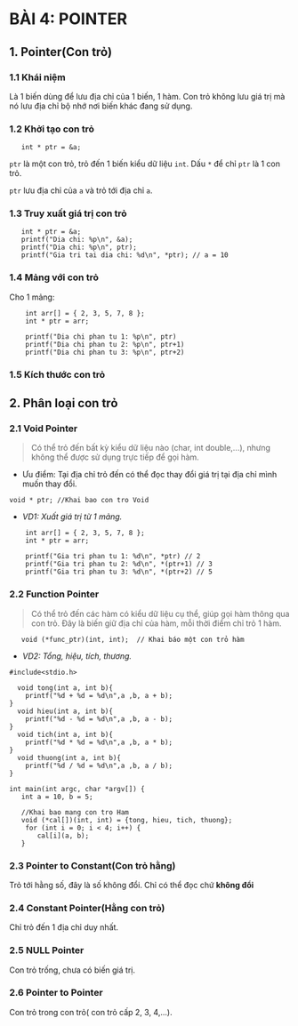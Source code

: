 # BÀI 4: POINTER

## 1. Pointer(Con trỏ)

### 1.1 Khái niệm
   Là 1 biến dùng để lưu địa chỉ của 1 biến, 1 hàm. Con trỏ không lưu giá trị mà nó lưu địa chỉ bộ nhớ nơi biến khác đang sử dụng.

### 1.2 Khởi tạo con trỏ

```int a = 10;
   int * ptr = &a;  
```
   `ptr` là một con trỏ, trỏ đến 1 biến kiểu dữ liệu `int`. Dấu `*` để chỉ `ptr` là 1 con trỏ.
   
   `ptr` lưu địa chỉ của `a` và trỏ tới địa chỉ `a`.
   
### 1.3 Truy xuất giá trị con trỏ

```int a = 10;
   int * ptr = &a;
   printf("Dia chi: %p\n", &a); 
   printf("Dia chi: %p\n", ptr);
   printf("Gia tri tai dia chi: %d\n", *ptr); // a = 10
```

### 1.4 Mảng với con trỏ

Cho 1 mảng:

```
    int arr[] = { 2, 3, 5, 7, 8 };
    int * ptr = arr;

    printf("Dia chi phan tu 1: %p\n", ptr) 
    printf("Dia chi phan tu 2: %p\n", ptr+1) 
    printf("Dia chi phan tu 3: %p\n", ptr+2) 
```
### 1.5 Kích thước con trỏ

## 2. Phân loại con trỏ

### 2.1 Void Pointer
   >Có thể trỏ đến bất kỳ kiểu dữ liệu nào (char, int double,...), nhưng không thể được sử dụng trực tiếp để gọi hàm.
   - Ưu điểm: Tại địa chỉ trỏ đến có thể đọc thay đổi giá trị tại địa chỉ mình muốn thay đổi.

```
void * ptr; //Khai bao con tro Void
```
- _VD1: Xuất giá trị từ 1 mảng._

```
    int arr[] = { 2, 3, 5, 7, 8 };
    int * ptr = arr;

    printf("Gia tri phan tu 1: %d\n", *ptr) // 2
    printf("Gia tri phan tu 2: %d\n", *(ptr+1) // 3
    printf("Gia tri phan tu 3: %d\n", *(ptr+2) // 5   
```

### 2.2 Function Pointer
   >Có thể trỏ đến các hàm có kiểu dữ liệu cụ thể, giúp gọi hàm thông qua con trỏ.
   >Đây là biến giữ địa chỉ của hàm, mỗi thời điểm chỉ trỏ 1 hàm.
   
```
   void (*func_ptr)(int, int);  // Khai báo một con trỏ hàm
```

- _VD2: Tổng, hiệu, tích, thương._

```
#include<stdio.h>

  void tong(int a, int b){
    printf("%d + %d = %d\n",a ,b, a + b); 
}
  void hieu(int a, int b){
    printf("%d - %d = %d\n",a ,b, a - b); 
}
  void tich(int a, int b){
    printf("%d * %d = %d\n",a ,b, a * b); 
}
  void thuong(int a, int b){
    printf("%d / %d = %d\n",a ,b, a / b); 
}

int main(int argc, char *argv[]) {
   int a = 10, b = 5;

   //Khai bao mang con tro Ham
   void (*cal[])(int, int) = {tong, hieu, tich, thuong};
    for (int i = 0; i < 4; i++) {
       cal[i](a, b);
   }     
```


   
### 2.3 Pointer to Constant(Con trỏ hằng)
   Trỏ tới hằng số, đây là số không đổi. Chỉ có thể đọc chứ **không đổi**  
   
### 2.4 Constant Pointer(Hằng con trỏ)
   Chỉ trỏ đến 1 địa chỉ duy nhất.
   
### 2.5 NULL Pointer
   Con trỏ trống, chưa có biến giá trị.
   
### 2.6 Pointer to Pointer
   Con trỏ trong con trỏ( con trỏ cấp 2, 3, 4,...).

















   
